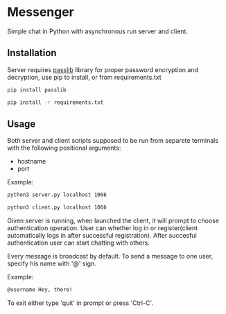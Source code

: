 # Messenger
Simple chat in Python with asynchronous run server and client.

## Installation
Server requires [passlib](https://pypi.org/project/passlib/) library for proper password encryption and decryption, use pip to install, or from requirements.txt

```bash
pip install passlib
```
```bash
pip install -r requirements.txt
```

## Usage
Both server and client scripts supposed to be run from separete terminals 
with the following positional arguments:
* hostname
* port

Example:
```bash
python3 server.py localhost 1066
```
```bash
python3 client.py localhost 1066
```

Given server is running, when launched the client, it will prompt to choose authentication operation. User can whether log in or register(client automatically logs in after successful registration). After succesful authentication user can start chatting with others.

Every message is broadcast by default. To send a message to one user, specify his name with '@' sign.

Example:
```sh
@username Hey, there!
```


To exit either type 'quit' in prompt or press 'Ctrl-C'.

